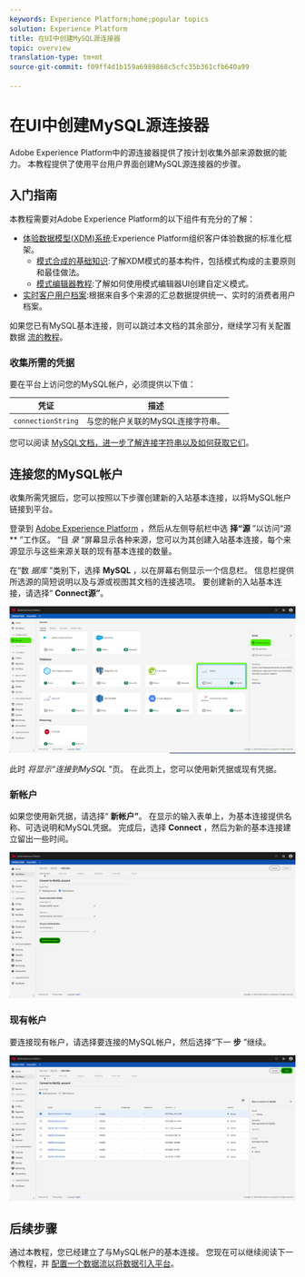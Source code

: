 ```yaml
---
keywords: Experience Platform;home;popular topics
solution: Experience Platform
title: 在UI中创建MySQL源连接器
topic: overview
translation-type: tm+mt
source-git-commit: f09ff4d1b159a6989868c5cfc35b361cfb640a99

---
```



# 在UI中创建MySQL源连接器

Adobe Experience Platform中的源连接器提供了按计划收集外部来源数据的能力。 本教程提供了使用平台用户界面创建MySQL源连接器的步骤。

## 入门指南

本教程需要对Adobe Experience Platform的以下组件有充分的了解：

* [体验数据模型(XDM)系统](../../../../../xdm/home.md):Experience Platform组织客户体验数据的标准化框架。
   * [模式合成的基础知识](../../../../../xdm/schema/composition.md):了解XDM模式的基本构件，包括模式构成的主要原则和最佳做法。
   * [模式编辑器教程](../../../../../xdm/tutorials/create-schema-ui.md):了解如何使用模式编辑器UI创建自定义模式。
* [实时客户用户档案](../../../../../profile/home.md):根据来自多个来源的汇总数据提供统一、实时的消费者用户档案。

如果您已有MySQL基本连接，则可以跳过本文档的其余部分，继续学习有关配置数据 [流的教程](../../dataflow/databases.md)。

### 收集所需的凭据

要在平台上访问您的MySQL帐户，必须提供以下值：

| 凭证 | 描述 |
| ---------- | ----------- |
| `connectionString` | 与您的帐户关联的MySQL连接字符串。 |

您可以阅读 [MySQL文档，进一步了解连接字符串以及如何获取它们](https://dev.mysql.com/doc/connector-net/en/connector-net-connections-string.html)。

## 连接您的MySQL帐户

收集所需凭据后，您可以按照以下步骤创建新的入站基本连接，以将MySQL帐户链接到平台。

登录到 <a href="https://platform.adobe.com" target="_blank">Adobe Experience Platform</a> ，然后从左侧导航栏中选 **择“源** ”以访问“源 ** ”工作区。 “目 *录* ”屏幕显示各种来源，您可以为其创建入站基本连接，每个来源显示与这些来源关联的现有基本连接的数量。

在“数 *据库* ”类别下，选择 **MySQL** ，以在屏幕右侧显示一个信息栏。 信息栏提供所选源的简短说明以及与源或视图其文档的连接选项。 要创建新的入站基本连接，请选择“ **Connect源”**。

![](../../../../images/tutorials/create/my-sql/sources-catalog.png)

此时 *将显示“连接到MySQL* ”页。 在此页上，您可以使用新凭据或现有凭据。

### 新帐户

如果您使用新凭据，请选择“ **新帐户”**。 在显示的输入表单上，为基本连接提供名称、可选说明和MySQL凭据。 完成后，选择 **Connect** ，然后为新的基本连接建立留出一些时间。

![](../../../../images/tutorials/create/my-sql/new-credentials.png)

### 现有帐户

要连接现有帐户，请选择要连接的MySQL帐户，然后选择“下一 **步** ”继续。

![](../../../../images/tutorials/create/my-sql/existing-credentials.png)

## 后续步骤

通过本教程，您已经建立了与MySQL帐户的基本连接。 您现在可以继续阅读下一个教程，并 [配置一个数据流以将数据引入平台](../../dataflow/databases.md)。